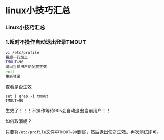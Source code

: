 # linux小技巧汇总


### Linux小技巧汇总

### 1.超时不操作自动退出登录TMOUT

```sh
vi /etc/profile 
最后一行加上
TMOUT=90
退出当前用户使配置生效
exit
重新登录
```

查看是否生效

```shell
set | grep -i tmout
TMOUT=90
```

生效了！！！不操作等待90s会自动退出当前用户！！

如何取消呢？

只要将`/etc/profile`文件中`TMOUT=90`删除，然后退出使之生效。再次测试即可。




